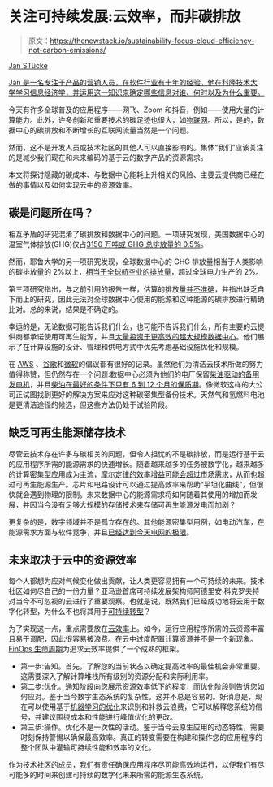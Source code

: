 # 关注可持续发展:云效率，而非碳排放

> 原文：<https://thenewstack.io/sustainability-focus-cloud-efficiency-not-carbon-emissions/>

[](https://www.linkedin.com/in/jan-st%C3%BCcke/)

[Jan STücke](https://www.linkedin.com/in/jan-st%C3%BCcke/)

[Jan 是一名专注于产品的营销人员，在软件行业有十年的经验。他在科隆技术大学学习信息经济学，并运用这一知识来确定哪些信息对谁、何时以及为什么重要。](https://www.linkedin.com/in/jan-st%C3%BCcke/)

[](https://www.linkedin.com/in/jan-st%C3%BCcke/)[](https://www.linkedin.com/in/jan-st%C3%BCcke/)

今天有许多全球普及的应用程序——网飞、Zoom 和抖音，例如——使用大量的计算能力。此外，许多创新和重要技术的碳足迹也很大，如[物联网](https://arxiv.org/abs/2105.02082)。所以，是的，数据中心的碳排放和不断增长的互联网流量当然是一个问题。

然而，这不是开发人员或技术社区的其他人可以直接影响的。集体“我们”应该关注的是减少我们现在和未来编码的基于云的数字产品的资源需求。

本文将探讨隐藏的碳成本、与数据中心能耗上升相关的风险、主要云提供商已经在做的事情以及如何实现云中的资源效率。

## **碳是问题所在吗？**

相互矛盾的研究混淆了碳排放和数据中心的问题。一项研究发现，美国数据中心的温室气体排放(GHG)仅占[3150 万吨或 GHG 总排放量的 0.5%](https://iopscience.iop.org/article/10.1088/1748-9326/abfba1#erlabfba1s3)。

然而，耶鲁大学的另一项研究发现，全球数据中心的 GHG 排放量相当于人类影响的碳排放量的 2%以上，[相当于全球航空业的排放量](https://www.atag.org/facts-figures.html)，超过全球电力生产的 2%。

第三项研究指出，与之前引用的报告一样，估算的排放量[并不准确](https://energyinnovation.org/2020/03/17/how-much-energy-do-data-centers-really-use/)，并指出缺乏自下而上的研究，因此无法对全球数据中心使用的能源和这种能源的碳排放进行精确比对。总的来说，结果是不确定的。

幸运的是，无论数据可能告诉我们什么，也可能不告诉我们什么，所有主要的云提供商都承诺使用可再生能源，并且[大量投资于更高效的超大规模数据中心](https://www.datacenterknowledge.com/cloud/synergy-says-number-hyperscale-data-centers-doubled-2015)。他们展示了在计算设施的设计、管理和供电方式中优先考虑基础设施优化和规模。

在 [AWS](https://sustainability.aboutamazon.com/environment/the-cloud?energyType=true) 、[谷歌](https://cloud.google.com/blog/topics/sustainability/google-achieves-four-consecutive-years-of-100-percent-renewable-energy)和[微软](https://blogs.microsoft.com/on-the-issues/2020/07/21/carbon-negative-transform-to-net-zero/)的倡议都有很好的记录。虽然他们为清洁云技术所做的努力值得称赞，但仍然存在一个问题:数据中心必须为他们的电厂保留[柴油驱动的备用发电机](https://www.computerweekly.com/blog/Ahead-in-the-Clouds/Hydrogen-vs-diesel-The-great-datacentre-backup-power-debate)，并且[柴油在最好的条件下只有 6 到 12 个月的保质期](https://www.wpowerproducts.com/news/how-long-can-you-store-diesel/)。像微软这样的大公司正试图找到更好的解决方案来应对这种碳密集型备份技术。天然气和氢燃料电池是更清洁途径的候选，但这些方法仍处于试验阶段。

## **缺乏可再生能源储存技术**

尽管云技术存在许多与碳相关的问题，但令人担忧的不是碳排放，而是运行基于云的应用程序所需的能源需求的快速增长。随着越来越多的任务被数字化，越来越多的计算密集型应用成为主流，[摩尔定律的效率增益可能会超过市场需求](https://www.sciencedirect.com/science/article/pii/S0306261921003019#!)，从而也超过可再生能源生产。芯片和电路设计可以通过提高效率来帮助“平坦化曲线”，但很快就会遇到物理的限制。未来数据中心的能源需求将如何随着其使用的增加而发展，并因当今没有足够大规模的存储技术来存储可再生能源发电而加剧？

更复杂的是，数字领域并不是孤立存在的。其他能源密集型用例，如电动汽车，在能源需求方面与软件竞争，并且[已经达到今天电网的极限](https://www.telegraph.co.uk/news/2021/07/28/blackout-warning-drivers-must-charge-electric-cars-off-peak/)。

## **未来取决于云中的资源效率**

每个人都想为应对气候变化做出贡献，让人类更容易拥有一个可持续的未来。技术社区如何尽自己的一份力量？亚马逊首席可持续发展架构师阿德里安·科克罗夫特对当今不可忽视的云进行了重要观察。也就是说，既然我们已经成功地将云用于数字化转型，为什么不也将其用于[可持续转型](https://www.aboutamazon.com/news/sustainability/cloud-computing-pioneers-new-focus-is-on-sustainability-transformation)？

为了实现这一点，重点需要放在[云效率](https://www.stormforge.io/cloud-efficiency/)上。如今，运行应用程序所需的云资源丰富且易于调配，因此很容易被浪费。在云中过度配置计算资源并不是一个新现象。 [FinOps 生命周期](https://www.finops.org/framework/phases/)为追求云效率提供了一个成熟的框架。

*   第一步:告知。首先，了解您的当前状态以确定提高效率的最佳机会非常重要。这需要深入了解计算堆栈所有级别的资源分配和实际利用率。
*   第二步:优化。通知阶段向您展示资源效率低下的程度，而优化阶段则告诉您如何应对。鉴于当今数字生态系统的复杂性，这并不总是容易的。好消息是，现在可以使用基于[机器学习的优化](https://www.stormforge.io/application-optimization/)来识别和补救云浪费，它可以解释您系统的信号，并建议围绕成本和性能进行峰值优化的更改。
*   第三步:操作。优化不是一次性的活动。鉴于当今云原生应用的动态特性，需要时刻保持警惕以确保最高效率。真正的转变需要在构建和操作您的应用程序的整个团队中灌输可持续性能和效率的文化。

作为技术社区的成员，我们有责任确保应用程序尽可能高效地运行，以便我们有尽可能多的时间来创建可持续的数字化未来所需的能源生态系统。

<svg xmlns:xlink="http://www.w3.org/1999/xlink" viewBox="0 0 68 31" version="1.1"><title>Group</title> <desc>Created with Sketch.</desc></svg>